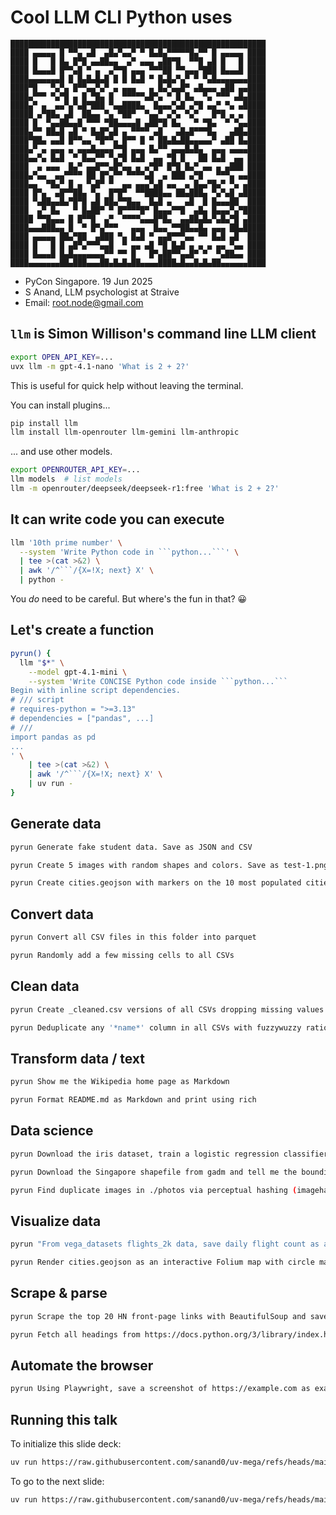 # Cool LLM CLI Python uses

```
█████████████████████████████████████████████████████████
████ ▄▄▄▄▄ █ ▀▀▄ ▄█  ▄█▄▀▄▄▀ ▀ █▄█▄▀▀▀▀▀█▄▀▀ █ ▄▄▄▄▄ ████
████ █   █ █▄ █▀█ ▄▄██▄▄  ▄▀ ▄▄▄ ▄██▀█  ▀▀█ ▄█ █   █ ████
████ █▄▄▄█ █▀▀▄█ ▀ ▄  ▄▀▀█ ▄▄▄ ▀▀▀██ ▀▀▄▄▄▀███ █▄▄▄█ ████
████▄▄▄▄▄▄▄█ █ █▄█▄█▄█ █ █ █▄█ ▀ █▄█▄▀▄▀ ▀ ▀▄█▄▄▄▄▄▄▄████
████▀█   ▀▄▀▄ █▀▀▄▄▀▄▀ ▄ ▄▄▄   ▄ █▄▀▄▄█▀ ▄█▄▄▄ ▄██ ▄▄████
████▄▀▀▀ ▀▄▀█ ▄ █ ▀█▄ █  ▀▀▀▀▀▄█▀▄ ▀ █ █▄  ▀▄ ▀▀▀ ▄█▄████
████▄▀ ▄  ▄▄▀▄▀▄█▀███ ▀▄▄████▄  █▄▄▄▀▄█ ▄▀█ ▄▄▀ ▀▄ ▄█████
█████ ▄▀██▄ ▄█  ██▄▄ ▀▄ ▀██▀  ▀▄▄▀ ▄▀▄ ▀▄▀   █▀█ ▄ ▄ ████
████ █  ▀▄▄██▄▄█ ▀▀▀ ▀██▄▄▄▄█ ▄██▀█ █▄   ▀ ▀█▄  ▀ ▀▄▄████
████▄▀▀ ██▄█ ▄█ ▀ █▄█▀▄█ ▄ ▀▀▀▀ ▄█   ▄█▄█▀▀▀█▄   ▄██▄████
████▀██▄ ▄▄█ █▀▀▄▄ ▀█▀▀▄ █▀▀ █ ▀ ██▄█▄██▄▄▄▄▄▀ ▄██ █▄████
████▄▀ ▄ ▄▄▄ ▄ ▄▄▄█▄▄▄▄▀▀█ ▄▄▄ █▄▀▀ ▄▄▄█▄█▄  ▄▄▄ ▄▄▄▄████
████▄▄▀▄ █▄█  ▀ █▄▄▀▀ ▀▄▀█ █▄█  ▄▄ ▀█ █   ██ █▄█  ▄▄ ████
████  ▄ ▄▄▄  █▄▀ ▄▄█▀▀▄█▀▄▄ ▄ ▄▀█▀ █▀█ █▄▀ ▄▄ ▄ ▄███ ████
████▄▀▄▄  ▄▄▀▀▀▀ ██ █▀▄▀▀ ▀▀▀▀▄█  ▄ ███ ▄▀█   ▀▀▀▄ ▄▄████
████▄▄  ▀█▄▀ █ ▄ ▀▄█▀ ▀  ▄▄ ▄▄▄▀▄█ ▄▄  ▄ █▄▄▀█▄▀ ▀▄ ▄████
████ █▀▄  ▄█▀▀██▄ ▀▄  █▀█▀  ▀▀████▄▄ ██▄███▄ ▀▄▀▄█ ▄█████
████ ▀▄██▄▄█▄▀█▀█ ▄█ ██▄▀▀█▄▄  █▄█ ▄   ▄█  █ █▄▄▄██  ████
████  ▄▀ █▄   ▀ █▄██▀ ▀ █▀▀▀▀█▀ █▄▄▄▀▀█  ▄█▄ █▄▄▄▀▄▀█████
█████ ▀▀█▄▄▄ █ █▀▀█  ▄▀  ▀▀▀▀▄▄▄█▀█▄  ▄▄██▄█▄▀▄█▄▀█ ▄████
████▄▄▄███▄▄ █  ▀ █▀▄▀▀▀   ▄▄▄  █▄▄ ▀▀██▄▄█▄ ▄▄▄ ██▄█████
████ ▄▄▄▄▄ ██▄▀██  ▄███ ▀▄ █▄█ ▀ ▄▄█▀▀▀▄▄ ▀▀ █▄█ ▄█  ████
████ █   █ █ ▄█▀▄▀▀▀▄▄█  ▀ ▄▄ ▄█ ▀█ █▄█ ▄ ▄ ▄ ▄▄ ▀▄▄ ████
████ █▄▄▄█ █▄█▄▄▄▄▄▄▄▀▀ ▀▀ █   █▀▄██▀▀▄▄█▀ ▀  ▀▄██▄▄ ████
████▄▄▄▄▄▄▄██▄███▄▄▄██▄█▄█▄██▄▄▄▄████▄█▄▄█▄█▄██▄▄▄▄▄▄████
```

- PyCon Singapore. 19 Jun 2025
- S Anand, LLM psychologist at Straive
- Email: root.node@gmail.com

<!--

https://github.com/sanand0/talks/blob/main/2025-06-pycon-sg/llm-cli.md

https://api.qrserver.com/v1/create-qr-code/?size=150x150&data=https://github.com/sanand0/talks/blob/main/2025-06-pycon-sg/llm-cli.md

uvx --with pyqrcode qr2text --encode-text 'https://github.com/sanand0/talks/blob/main/2025-06-pycon-sg/llm-cli.md'
-->

## `llm` is Simon Willison's command line LLM client

```bash
export OPEN_API_KEY=...
uvx llm -m gpt-4.1-nano 'What is 2 + 2?'
```

This is useful for quick help without leaving the terminal.

You can install plugins...

```bash
pip install llm
llm install llm-openrouter llm-gemini llm-anthropic
```

... and use other models.

```bash
export OPENROUTER_API_KEY=...
llm models  # list models
llm -m openrouter/deepseek/deepseek-r1:free 'What is 2 + 2?'
```

## It can write code you can execute

````bash
llm '10th prime number' \
  --system 'Write Python code in ```python...```' \
  | tee >(cat >&2) \
  | awk '/^```/{X=!X; next} X' \
  | python -
````

You _do_ need to be careful.
But where's the fun in that? 😀

## Let's create a function

````bash
pyrun() {
  llm "$*" \
    --model gpt-4.1-mini \
    --system 'Write CONCISE Python code inside ```python...```
Begin with inline script dependencies.
# /// script
# requires-python = ">=3.13"
# dependencies = ["pandas", ...]
# ///
import pandas as pd
...
' \
    | tee >(cat >&2) \
    | awk '/^```/{X=!X; next} X' \
    | uv run -
}
````

## Generate data

```bash
pyrun Generate fake student data. Save as JSON and CSV
```

```bash
pyrun Create 5 images with random shapes and colors. Save as test-1.png, ...
```

```bash
pyrun Create cities.geojson with markers on the 10 most populated cities
```

## Convert data

```bash
pyrun Convert all CSV files in this folder into parquet
```

```bash
pyrun Randomly add a few missing cells to all CSVs
```

## Clean data

```bash
pyrun Create _cleaned.csv versions of all CSVs dropping missing values
```

```bash
pyrun Deduplicate any '*name*' column in all CSVs with fuzzywuzzy ratio of 90+
```

## Transform data / text

```bash
pyrun Show me the Wikipedia home page as Markdown
```

```bash
pyrun Format README.md as Markdown and print using rich
```

## Data science

```bash
pyrun Download the iris dataset, train a logistic regression classifier, and print the accuracy
```

```bash
pyrun Download the Singapore shapefile from gadm and tell me the bounding box
```

```bash
pyrun Find duplicate images in ./photos via perceptual hashing (imagehash) and output a CSV of dup clusters
```

## Visualize data

```bash
pyrun "From vega_datasets flights_2k data, save daily flight count as a line chart flights.png"
```

```bash
pyrun Render cities.geojson as an interactive Folium map with circle markers sized by population as cities.html
```

## Scrape & parse

```bash
pyrun Scrape the top 20 HN front-page links with BeautifulSoup and save as hn.json
```

```bash
pyrun Fetch all headings from https://docs.python.org/3/library/index.html and save to python_stdlib_headings.txt
```

## Automate the browser

```bash
pyrun Using Playwright, save a screenshot of https://example.com as example.png
```

## Running this talk

To initialize this slide deck:

```bash
uv run https://raw.githubusercontent.com/sanand0/uv-mega/refs/heads/main/slide.py llm-cli.md
```

To go to the next slide:

```bash
uv run https://raw.githubusercontent.com/sanand0/uv-mega/refs/heads/main/slide.py
```
